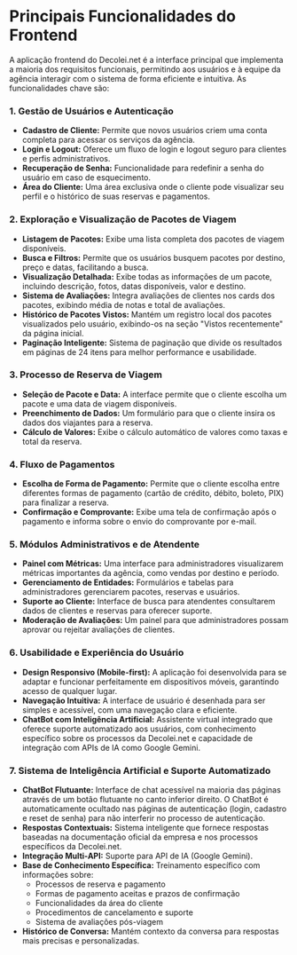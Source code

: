 # Principais Funcionalidades do Frontend

A aplicação frontend do Decolei.net é a interface principal que implementa a maioria dos requisitos funcionais, permitindo aos usuários e à equipe da agência interagir com o sistema de forma eficiente e intuitiva. As funcionalidades chave são:

### 1. Gestão de Usuários e Autenticação
* **Cadastro de Cliente:** Permite que novos usuários criem uma conta completa para acessar os serviços da agência.
* **Login e Logout:** Oferece um fluxo de login e logout seguro para clientes e perfis administrativos.
* **Recuperação de Senha:** Funcionalidade para redefinir a senha do usuário em caso de esquecimento.
* **Área do Cliente:** Uma área exclusiva onde o cliente pode visualizar seu perfil e o histórico de suas reservas e pagamentos.

### 2. Exploração e Visualização de Pacotes de Viagem
* **Listagem de Pacotes:** Exibe uma lista completa dos pacotes de viagem disponíveis.
* **Busca e Filtros:** Permite que os usuários busquem pacotes por destino, preço e datas, facilitando a busca.
* **Visualização Detalhada:** Exibe todas as informações de um pacote, incluindo descrição, fotos, datas disponíveis, valor e destino.
* **Sistema de Avaliações:** Integra avaliações de clientes nos cards dos pacotes, exibindo média de notas e total de avaliações.
* **Histórico de Pacotes Vistos:** Mantém um registro local dos pacotes visualizados pelo usuário, exibindo-os na seção "Vistos recentemente" da página inicial.
* **Paginação Inteligente:** Sistema de paginação que divide os resultados em páginas de 24 itens para melhor performance e usabilidade.

### 3. Processo de Reserva de Viagem
* **Seleção de Pacote e Data:** A interface permite que o cliente escolha um pacote e uma data de viagem disponíveis.
* **Preenchimento de Dados:** Um formulário para que o cliente insira os dados dos viajantes para a reserva.
* **Cálculo de Valores:** Exibe o cálculo automático de valores como taxas e total da reserva.

### 4. Fluxo de Pagamentos
* **Escolha de Forma de Pagamento:** Permite que o cliente escolha entre diferentes formas de pagamento (cartão de crédito, débito, boleto, PIX) para finalizar a reserva.
* **Confirmação e Comprovante:** Exibe uma tela de confirmação após o pagamento e informa sobre o envio do comprovante por e-mail.

### 5. Módulos Administrativos e de Atendente
* **Painel com Métricas:** Uma interface para administradores visualizarem métricas importantes da agência, como vendas por destino e período.
* **Gerenciamento de Entidades:** Formulários e tabelas para administradores gerenciarem pacotes, reservas e usuários.
* **Suporte ao Cliente:** Interface de busca para atendentes consultarem dados de clientes e reservas para oferecer suporte.
* **Moderação de Avaliações:** Um painel para que administradores possam aprovar ou rejeitar avaliações de clientes.

### 6. Usabilidade e Experiência do Usuário
* **Design Responsivo (Mobile-first):** A aplicação foi desenvolvida para se adaptar e funcionar perfeitamente em dispositivos móveis, garantindo acesso de qualquer lugar.
* **Navegação Intuitiva:** A interface de usuário é desenhada para ser simples e acessível, com uma navegação clara e eficiente.
* **ChatBot com Inteligência Artificial:** Assistente virtual integrado que oferece suporte automatizado aos usuários, com conhecimento específico sobre os processos da Decolei.net e capacidade de integração com APIs de IA como Google Gemini.

### 7. Sistema de Inteligência Artificial e Suporte Automatizado
* **ChatBot Flutuante:** Interface de chat acessível na maioria das páginas através de um botão flutuante no canto inferior direito. O ChatBot é automaticamente ocultado nas páginas de autenticação (login, cadastro e reset de senha) para não interferir no processo de autenticação.
* **Respostas Contextuais:** Sistema inteligente que fornece respostas baseadas na documentação oficial da empresa e nos processos específicos da Decolei.net.
* **Integração Multi-API:** Suporte para  API de IA (Google Gemini).
* **Base de Conhecimento Específica:** Treinamento específico com informações sobre:
  - Processos de reserva e pagamento
  - Formas de pagamento aceitas e prazos de confirmação
  - Funcionalidades da área do cliente
  - Procedimentos de cancelamento e suporte
  - Sistema de avaliações pós-viagem
* **Histórico de Conversa:** Mantém contexto da conversa para respostas mais precisas e personalizadas.